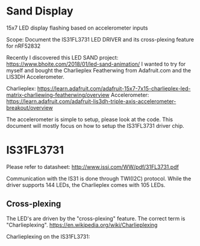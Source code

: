 # Sand Display
15x7 LED display flashing based on accelerometer inputs

Scope: Document the IS31FL3731 LED DRIVER and its cross-plexing feature for nRF52832

Recently I discovered this LED SAND project: https://www.bhoite.com/2018/01/led-sand-animation/
I wanted to try for myself and bought the Charlieplex Featherwing from Adafruit.com and the LIS3DH Accelerometer.

Charlieplex: https://learn.adafruit.com/adafruit-15x7-7x15-charlieplex-led-matrix-charliewing-featherwing/overview
Accelerometer: https://learn.adafruit.com/adafruit-lis3dh-triple-axis-accelerometer-breakout/overview

The accelerometer is simple to setup, please look at the code. This document will mostly focus on how to setup the IS31FL3731 driver chip.

# IS31FL3731

Please refer to datasheet: http://www.issi.com/WW/pdf/31FL3731.pdf

Communication with the IS31 is done through TWI(I2C) protocol. While the driver supports 144 LEDs, the Charlieplex comes with 105 LEDs.

## Cross-plexing
The LED's are driven by the "cross-plexing" feature. The correct term is "Charlieplexing". https://en.wikipedia.org/wiki/Charlieplexing

Charlieplexing on the IS31FL3731:

